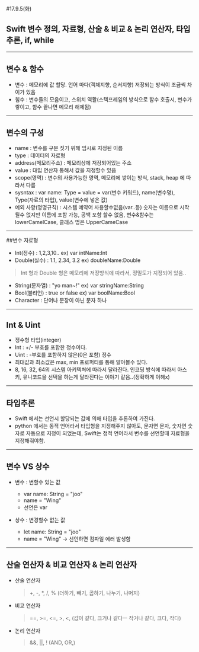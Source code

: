 #17.9.5(화)
## Swift 변수 정의, 자료형, 산술 & 비교 & 논리 연산자, 타입추론, if, while
---

## 변수 & 함수
  - 변수 : 메모리에 값 할당. 언어 마다(객체지향, 순서지향) 저장되는 방식이 조금씩 차이가 있음
  - 힘수 : 변수들의 모음이고, 스위치 역활(스텍프레임의 방식으로 함수 호출시, 변수가 쌓이고, 함수 끝나면 메모리 해제됨)

---
## 변수의 구성 
  - name : 변수를 구분 짓기 위해 임시로 지정된 이름
  - type : 데이터의 자료형
  - address(메모리주소) : 메모리상에 저장되어있는 주소
  - value : 대입 연산자 통해서 값을 지정할수 있음
  - scope(영역) : 변수의 사용가능한 영역, 메모리에 쌓이는 방식, stack, heap 에 따라서 다름
  - sysntax : var name: Type = value = var(변수 키워드), name(변수명), Type(자료의 타입), value(변수에 넣은 값)
  - 예외 사항(명명규칙) : 시스템 예약어 사용할수없음(var..등) 숫자는 이름으로 시작될수 없지만 이름에 포함 가능, 공백 포함 할수 없음, 변수&함수는 lowerCamelCase, 클래스 명은 UpperCameCase

---
##변수 자료형
 - Int(정수) : 1,2,3,10.. ex) var intName:Int
 - Double(실수) : 1.1, 2.34, 3.2 ex) doubleName:Double 
 > Int 형과 Double 형은 메모리에 저장방식에 따라서, 정밀도가 지정되어 있음..

 - String(문자열) : "yo man~!" ex) var stringName:String
 - Bool(불리언) : true or false ex) var boolName:Bool 
 - Character : 단어나 문장이 아닌 문자 하나

---
## Int & Uint

 - 정수형 타입(integer)
 - Int : +/- 부호를 포함한 정수이다. 
 - Uint : -부호를 포함하지 않은(0은 포함) 정수
 - 최대값과 최소값은 max, min 프로퍼티를 통해 알아볼수 있다.
 - 8, 16, 32, 64의 시스템 아키텍쳐에 따라서 달라진다. 인코딩 방식에 따라서 아스키, 유니코드을 선택을 하는게 달라진다는 이야기 같음..(정확하게 이해x)
 
---
## 타입추론

- Swift 에서는 선언시 할당되는 값에 의해 타입을 추론하여 가진다.
- python 에서는 동적 언어라서 타입형을 지정해주지 않아도, 문자면 문자, 숫자면 숫자로 자동으로 지정이 되었는데, Swift는 정적 언어라서 변수를 선언할때 자료형을 지정해줘야함.

---
## 변수 VS 상수
 
 - 변수 : 변할수 있는 값
    - var name: String = "joo" 
    - name = "Wing"
    - 선언은 var

 - 상수 : 변경할수 없는 값
    - let name: String = "joo"
    - name = "Wing" -> 선언하면 컴파일 에러 발생함
 
---
## 산술 연산자 & 비교 연산자 & 논리 연산자 

 - 산술 연산자
   > +, -, *, /, % (더하기, 빼기, 곱하기, 나누기, 나머지)

 - 비교 연산자 
   > ==, >=, <=, >, <, (값이 같다, 크거나 같다ㅡ 작거나 같다, 크다, 작다)

 - 논리 연산자
   > &&, ||, ! (AND, OR,)
 





